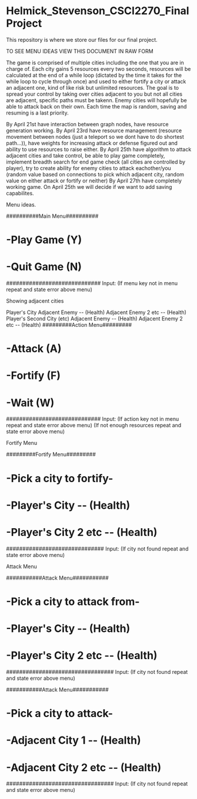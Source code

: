 # Helmick_Stevenson_CSCI2270_FinalProject
This repository is where we store our files for our final project.

TO SEE MENU IDEAS VIEW THIS DOCUMENT IN RAW FORM

The game is comprised of multiple cities including the one that you are in charge of. Each city gains 5 resources every two seconds, resources will be calculated at the end of a while loop (dictated by the time it takes for the while loop to cycle through once) and used to either fortify a city or attack an adjacent one, kind of like risk but unlimited resources. The goal is to spread your control by taking over cities adjacent to you but not all cities are adjacent, specific paths must be takenn. Enemy cities will hopefully be able to attack back on their own. Each time the map is random, saving and resuming is a last priority.

By April 21st have interaction between graph nodes, have resource generation working.
By April 23rd have resource management (resource movement between nodes (just a teleport so we dont have to do shortest path...)), have weights for increasing attack or defense figured out and ability to use resources to raise either.
By April 25th have algorithm to attack adjacent cities and take control, be able to play game completely, implement breadth search for end game check (all cities are controlled by player), try to create ability for enemy cities to attack eachother/you (random value based on connections to pick which adjacent city, random value on either attack or fortify or neither)
By April 27th have completely working game. On April 25th we will decide if we want to add saving capabilites.

Menu ideas.

##########Main Menu##########
#  -Play Game (Y)
#  -Quit Game (N)
#############################
Input: 
(If menu key not in menu repeat and state error above menu)

Showing adjacent cities

Player's City
    Adjacent Enemy -- (Health)
    Adjacent Enemy 2 etc -- (Health)
Player's Second City (etc)
    Adjacent Enemy -- (Health)
    Adjacent Enemy 2 etc -- (Health)
#########Action Menu#########
#  -Attack (A)
#  -Fortify (F)
#  -Wait (W)
#############################
Input: 
(If action key not in menu repeat and state error above menu)
(If not enough resources repeat and state error above menu)

Fortify Menu

#########Fortify Menu#########
#  -Pick a city to fortify-  #
#  -Player's City -- (Health)
#  -Player's City 2 etc -- (Health)
##############################
Input:
(If city not found repeat and state error above menu)

Attack Menu

###########Attack Menu###########
#  -Pick a city to attack from- #
#  -Player's City -- (Health)
#  -Player's City 2 etc -- (Health)
#################################
Input:
(If city not found repeat and state error above menu)

###########Attack Menu###########
#    -Pick a city to attack-    #
#  -Adjacent City 1 -- (Health)
#  -Adjacent City 2 etc -- (Health)
#################################
Input:
(If city not found repeat and state error above menu)
